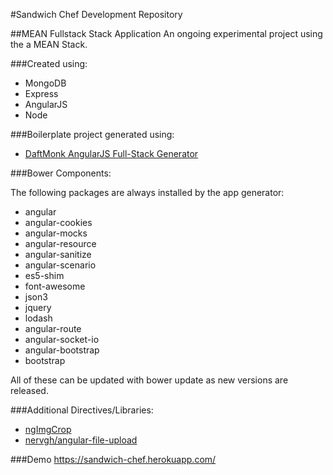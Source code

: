 #Sandwich Chef Development Repository

##MEAN Fullstack Stack Application
An ongoing experimental project using the a MEAN Stack.

###Created using:

* MongoDB
* Express
* AngularJS
* Node

###Boilerplate project generated using:

* [DaftMonk AngularJS Full-Stack Generator](https://github.com/DaftMonk/generator-angular-fullstack)

###Bower Components:

The following packages are always installed by the app generator:

* angular
* angular-cookies
* angular-mocks
* angular-resource
* angular-sanitize
* angular-scenario
* es5-shim
* font-awesome
* json3
* jquery
* lodash
* angular-route
* angular-socket-io
* angular-bootstrap
* bootstrap

All of these can be updated with bower update as new versions are released.

###Additional Directives/Libraries:
* [ngImgCrop](https://github.com/alexk111/ngImgCrop)
* [nervgh/angular-file-upload](https://github.com/nervgh/angular-file-upload)

###Demo
<https://sandwich-chef.herokuapp.com/>


